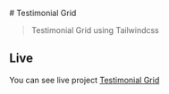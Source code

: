 # Testimonial Grid

> Testimonial Grid using Tailwindcss

## Live

You can see live project [Testimonial Grid](https://franzamd.github.io/testimonial-grid/)

